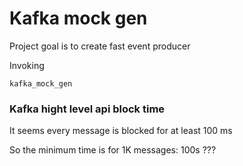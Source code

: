 # Kafka mock gen

Project goal is to create fast event producer

Invoking 
```
kafka_mock_gen 
```


### Kafka hight level api block time

It seems every message is blocked for at least 100 ms

So the minimum time is for 1K messages: 100s ???
